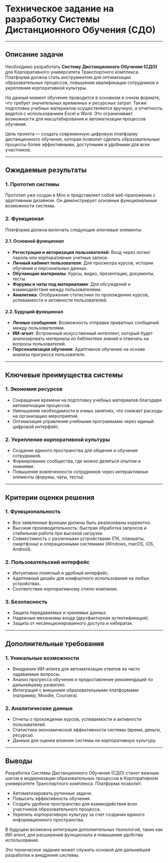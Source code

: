 # Техническое задание на разработку Системы Дистанционного Обучения (СДО)

---

## Описание задачи

Необходимо разработать **Систему Дистанционного Обучения (СДО)** для Корпоративного университета Транспортного комплекса. Платформа должна стать инструментом для оптимизации образовательных процессов, повышения квалификации сотрудников и укрепления корпоративной культуры.

На данный момент обучение проводится в основном в очном формате, что требует значительных временных и ресурсных затрат. Также подготовка учебных материалов осуществляется вручную, а отчетность ведется с использованием Excel и Word. Это ограничивает возможности для масштабирования и автоматизации процессов обучения.

Цель проекта — создать современную цифровую платформу дистанционного обучения, которая позволит сделать образовательные процессы более эффективными, доступными и удобными для всех участников.

---

##  Ожидаемые результаты

### 1. Прототип системы
Прототип уже создан в Miro и представляет собой веб-приложение с адаптивным дизайном. Он демонстрирует основные функциональные возможности системы.

### 2. Функционал
Платформа должна включать следующие ключевые элементы:

#### 2.1. Основной функционал
- **Регистрация и авторизация пользователей**: Вход через логин/пароль или корпоративные учетные записи.
- **Личный кабинет пользователя**: Для просмотра курсов, истории обучения и персональных данных.
- **Обучающие материалы**: Курсы, видео, презентации, документы, тесты.
- **Форумы и чаты под материалами**: Для обсуждений и взаимодействия между пользователями.
- **Аналитика**: Отображение статистики по прохождению курсов, успеваемости и активности пользователей.

#### 2.2. Будущий функционал
- **Личные сообщения**: Возможность отправки приватных сообщений между пользователями.
- **ИИ-агент**: Встроенный искусственный интеллект, который будет анализировать материалы из библиотеки знаний и отвечать на вопросы пользователей.
- **Персонализация обучения**: Адаптивное обучение на основе анализа прогресса пользователя.

---

## Ключевые преимущества системы

### 1. Экономия ресурсов
- Сокращение времени на подготовку учебных материалов благодаря автоматизации процессов.
- Уменьшение необходимости в очных занятиях, что снижает расходы на организацию мероприятий.
- Оптимизация управления учебными программами через единый цифровой интерфейс.

### 2. Укрепление корпоративной культуры
- Создание единого пространства для общения и обучения сотрудников.
- Формирование сообщества, где можно делиться опытом и знаниями.
- Повышение вовлеченности сотрудников через интерактивные элементы (форумы, чаты, тесты).

---

##  Критерии оценки решения

### 1. Функциональность
- Все заявленные функции должны быть реализованы корректно.
- Высокая производительность: быстрая обработка запросов и стабильная работа при высокой нагрузке.
- Совместимость с различными устройствами (ПК, планшеты, смартфоны) и операционными системами (Windows, macOS, iOS, Android).

###  2. Пользовательский интерфейс
- Интуитивно понятный и удобный интерфейс.
- Адаптивный дизайн для комфортного использования на любых устройствах.
- Соответствие корпоративному стилю компании.

###  3. Безопасность
- Защита передаваемых и хранимых данных.
- Надежные механизмы входа (двухфакторная аутентификация).
- Защита от несанкционированного доступа и кибератак.

---

##  Дополнительные требования

### 1. Уникальные возможности
- Внедрение ИИ-агента для автоматизации ответов на часто задаваемые вопросы.
- Анализ прогресса обучения и предоставление рекомендаций по дальнейшему развитию.
- Интеграция с внешними образовательными платформами (например, Moodle, Coursera).

### 2. Аналитические данные
- Отчеты о прохождении курсов, успеваемости и активности пользователей.
- Статистика экономической эффективности системы (время, деньги, ресурсы).
- Данные для оценки влияния системы на корпоративную культуру.

---

## Выводы

Разработка Системы Дистанционного Обучения (СДО) станет важным шагом в модернизации образовательных процессов в Корпоративном университете Транспортного комплекса. Платформа позволит:
- Автоматизировать рутинные задачи.
- Повысить эффективность обучения.
- Создать удобное пространство для взаимодействия всех участников образовательного процесса.
- Укрепить корпоративную культуру за счет создания единого информационного пространства.

В будущем возможна интеграция дополнительных технологий, таких как ИИ-агент, для расширения функционала и повышения удобства использования.

Это техническое задание может служить основой для дальнейшей разработки и внедрения системы.
